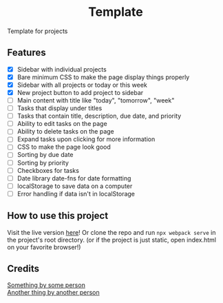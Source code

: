 <h1 align="center">Template</h1>
Template for projects

Features
--------
- [x] Sidebar with individual projects
- [x] Bare minimum CSS to make the page display things properly
- [x] Sidebar with all projects or today or this week
- [x] New project button to add project to sidebar
- [ ] Main content with title like "today", "tomorrow", "week"
- [ ] Tasks that display under titles
- [ ] Tasks that contain title, description, due date, and priority
- [ ] Ability to edit tasks on the page
- [ ] Ability to delete tasks on the page
- [ ] Expand tasks upon clicking for more information
- [ ] CSS to make the page look good
- [ ] Sorting by due date
- [ ] Sorting by priority
- [ ] Checkboxes for tasks
- [ ] Date library date-fns for date formatting
- [ ] localStorage to save data on a computer
- [ ] Error handling if data isn't in localStorage

How to use this project
-----------------------
Visit the live version <a href="" rel="noopener noreferrer">here</a>! Or clone the repo and run `npx webpack serve` in the project's root directory. (or if the project is just static, open index.html on your favorite browser!)

Credits
-------
<a href="" rel="noopener noreferrer">Something by some person</a>
<br>
<a href="" rel="noopener noreferrer">Another thing by another person</a>
<br>

